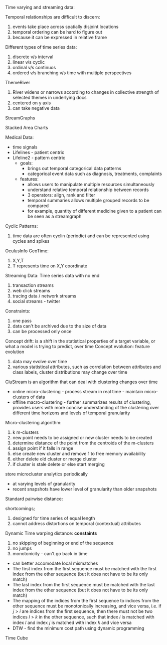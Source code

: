 Time varying and streaming data:

Temporal relationships are difficult to discern:
1. events take place across spatially disjoint locations
2. temporal ordering can be hard to figure out
3. because it can be expressed in relative frame

Different types of time series data:
1. discrete v/s interval
2. linear v/s cyclic
3. ordinal v/s continuos
4. ordered v/s branching v/s time with multiple perspectives

ThemeRiver
1. River widens or narrows according to changes in collective strength of selected themes in underlying docs
2. centered on y axis
3. can take negative data

StreamGraphs

Stacked Area Charts

Medical Data:
- time signals
- Lifelines - patient centric
- Lifeline2 - pattern centric
	- goals:
		- brings out temporal categorical data patterns
		- categorical event data such as diagnosis, treatments, complaints
	- features:
		- allows users to manipulate multiple resources simultaneously
		- understand relative temporal relationship between records
		- 3 operators: align, rank and filter
		- temporal summaries allows multiple grouped records to be compared
		- for example, quantity of different medicine given to a patient can be seen as a streamgraph



Cyclic Patterns:
1. time data are often cyclin (periodic) and can be represented using cycles and spikes


OculusInfo GeoTime:
1. X,Y,T
2. T represents time on X,Y coordinate



Streaming Data: Time series data with no end
1. transaction streams
2. web click streams
3. tracing data / network streams
4. social streams - twitter

Constraints:
1. one pass
2. data can't be archived due to the size of data
3. can be processed only once


Concept drift: is a shift in the statistical properties of a target variable, or what a model is trying to predict, over time
Concept evolution: 
feature evolution
1. data may evolve over time
2. various statistical attributes, such as correlation between attributes and class labels, cluster distributions may change over time


CluStream is an algorithm that can deal with clustering changes over time
- online micro-clustering - process stream in real time - maintain micro-clusters of data
- offline macro-clustering - further summarizes results of clustering, provides users with more concise understanding of the clustering over different time horizons and levels of temporal granularity


Micro-clustering algorithm:
1. k m-clusters
2. new point needs to be assigned or new cluster needs to be created
3. determine distance of the point from the centroids of the m-clusters
4. assign point if it falls in range
5. else create new cluster and remove 1 to free memory availability
6. either delete old cluster or merge cluster
7. if cluster is stale delete or else start merging


store microcluster analytics periodically
- at varying levels of granularity
- recent snapshots have lower level of granularity than older snapshots


Standard pairwise distance:

shortcomings;
1. designed for time series of equal length
2. cannot address distortions on temporal (contextual) attributes

Dynamic Time warping distance:
**constaints**
1. no skipping of beginning or end of the sequence
2. no jumps
3. monotonicity - can't go back in time


- can better accomodate local mismatches
-  The first index from the first sequence must be matched with the first index from the other sequence (but it does not have to be its only match)
- The last index from the first sequence must be matched with the last index from the other sequence (but it does not have to be its only match)
- The mapping of the indices from the first sequence to indices from the other sequence must be monotonically increasing, and vice versa, i.e. if 𝑗 > 𝑖 are indices from the first sequence, then there must not be two indices 𝑙 > 𝑘  in the other sequence, such that index 𝑖  is matched with index 𝑙  and index 𝑗  is matched with index 𝑘 and vice versa
- DTW - find the minimum cost path using dynamic programming


Time Cube



